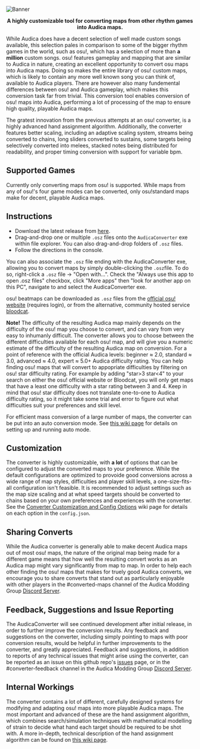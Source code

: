 
![Banner](https://i.imgur.com/TLKSbJc.png "Banner")

<p align="center">
<b>A highly customizable tool for converting maps from other rhythm games into Audica maps.</b><br>

While Audica does have a decent selection of well made custom songs available, this selection pales in comparison to some of the bigger rhythm games in the world, such as osu!, which has a selection of more than **a million** custom songs. osu! features gameplay and mapping that are similar to Audica in nature, creating an excellent opportunity to convert osu maps into Audica maps. Doing so makes the entire library of osu! custom maps, which is likely to contain any more well known song you can think of, available to Audica players. There are however also many fundemental differences between osu! and Audica gameplay, which makes this conversion task far from trivial. This conversion tool enables conversion of osu! maps into Audica, performing a lot of processing of the map to ensure high quality, playable Audica maps.

The gratest innovation from the previous attempts at an osu! converter, is a highly advanced hand assignment algorithm. Additionally, the converter features better scaling, including an adaptive scaling system, streams being converted to chains, long sliders converted to sustains, some targets being selectively converted into melees, stacked notes being distributed for readability, and proper timing conversion with support for variable bpm.
</p>

## Supported Games
Currently only converting maps from osu! is supported. While maps from any of osu!'s four game modes can be converted, only osu!standard maps make for decent, playable Audica maps.

## Instructions
* Download the latest release from [here](https://github.com/octoberU/AudicaConverter/releases).
* Drag-and-drop one or multiple `.osz` files onto the `AudicaConverter` exe within file explorer. You can also drag-and-drop folders of `.osz` files.
* Follow the directions in the console.

You can also associate the `.osz` file ending with the AudicaConverter exe, allowing you to convert maps by simply double-clicking the `.osz`file. To do so, right-click a `.osz` file -> "Open with...". Check the "Always use this app to open .osz files" checkbox, click "More apps" then "look for another app on this PC", navigate to and select the AudicaConverter exe.

osu! beatmaps can be downloaded as `.osz` files from the [official osu! website](https://osu.ppy.sh/beatmapsets?m=0) (requires login), or from the alternative, community hosted service [bloodcat](https://bloodcat.com/osu/?q=&c=b&s=1,2,3,4&m=0&g=&l=). 

**Note!** The difficulty of the resulting Audica map mainly depends on the difficulty of the osu! map you choose to convert, and can vary from very easy to inhumanly difficult. The converter allows you to choose between the different difficulties available for each osu! map, and will give you a numeric estimate of the difficulty of the resulting Audica map on conversion. For a point of reference with the official Audica levels: beginner ≈ 2.0, standard ≈ 3.0, advanced ≈ 4.0, expert ≈ 5.0+ Audica difficulty rating. You can help finding osu! maps that will convert to appopriate difficulties by filtering on osu! star difficulty rating. For example by adding "star>3 star<4" to your search on either the osu! official website or Bloodcat, you will only get maps that have a least one difficulty with a star rating between 3 and 4. Keep in mind that osu! star difficulty does not translate one-to-one to Audica difficulty rating, so it might take some trial and error to figure out what difficulties suit your preferences and skill level.

For efficient mass conversion of a large number of maps, the converter can be put into an auto conversion mode. See [this wiki page](https://github.com/octoberU/AudicaConverter/wiki/Auto-Conversion-Mode-Configuration-and-Operation) for details on setting up and running auto mode.

## Customization
The converter is highly customizable, with **a lot** of options that can be configured to adjust the converted maps to your preference. While the default configurations are optimized to provoide good conversions across a wide range of map styles, difficulties and player skill levels, a one-size-fits-all configuration isn't feasible. It is recommended to adjust settings such as the map size scaling and at what speed targets should be converted to chains based on your own preferences and experiences with the converter. See the [Converter Customization and Config Options](https://github.com/octoberU/AudicaConverter/wiki/Converter-Customization-and-Config-Options) wiki page for details on each option in the `config.json`.

## Sharing Converts
While the Audica converter is generally able to make decent Audica maps out of most osu! maps, the nature of the original map being made for a different game means that how well the resulting convert works as an Audica map might vary significantly from map to map. In order to help each other finding the osu! maps that makes for truely good Audica converts, we encourage you to share converts that stand out as particularly enjoyable with other players in the #converted-maps channel of the Audica Modding Group [Discord Server](https://discord.gg/cakQUt5).

## Feedback, Suggestions and Issue Reporting
The AudicaConverter will see continued development after initial release, in order to further improve the conversion results. Any feedback and suggestions on the converter, including simply pointing to maps with poor conversion results, would be helpful in further improvements to the converter, and greatly appreciated. Feedback and suggestions, in addition to reports of any technical issues that might arise using the converter, can be reported as an issue on this github repo's [issues](https://github.com/octoberU/AudicaConverter/issues) page, or in the #converter-feedback channel in the Audica Modding Group [Discord Server](https://discord.gg/cakQUt5).

## Internal Workings
The converter contains a lot of different, carefully designed systems for modifying and adapting osu! maps into more playable Audica maps. The most important and advanced of these are the hand assignment algorithm, which combines search/simulation techniques with mathematical modelling of strain to decide what hand each target should be required to be shot with. A more in-depth, technical description of the hand assignment algorithm can be found on [this wiki page](https://github.com/octoberU/AudicaConverter/wiki/Hand-Selection-Algorithm:-How-It-Works).
